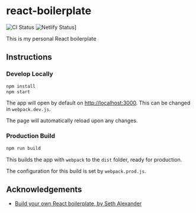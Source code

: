 # react-boilerplate

![CI Status](https://github.com/jcockbain/react-boilerplate/workflows/Node%20CI/badge.svg)
![Netlify Status](https://api.netlify.com/api/v1/badges/80d35210-cf89-4452-a3bf-7cc06f0bae5e/deploy-status)]

This is my personal React boilerplate

## Instructions

### Develop Locally

```bash
npm install
npm start
```

The app will open by default on <http://localhost:3000>. This can be changed in `webpack.dev.js`.

The page will automatically reload upon any changes.

### Production Build

```bash
npm run build
```

This builds the app with `webpack` to the `dist` folder, ready for production.

The configuration for this build is set by `webpack.prod.js`.

## Acknowledgements

- [Build your own React boilerplate, by Seth Alexander](https://medium.com/@sethalexander/how-to-build-your-own-react-boilerplate-1a97d09337fd)
